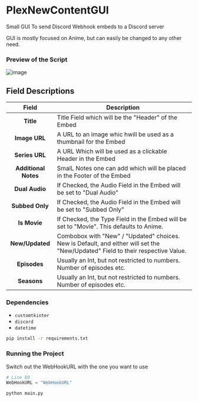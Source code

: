 # PlexNewContentGUI
Small GUI To send Discord Webhook embeds to a Discord server

GUI is mostly focused on Anime, but can easily be changed to any other need.

### Preview of the Script
![image](https://github.com/GhostTortilla/PlexNewContentGUI/assets/26606900/22ea7919-2d95-4f30-8068-34e042588b26)

## Field Descriptions
| Field | Description |
| :-: | --- |
| **Title** | Title Field which will be the "Header" of the Embed |
| **Image URL** | A URL to an image whic hwill be used as a thumbnail for the Embed |
| **Series URL** | A URL Which will be used as a clickable Header in the Embed |
| **Additional Notes** | SmalL Notes one can add which will be placed in the Footer of the Embed |
| **Dual Audio** | If Checked, the Audio Field in the Embed will be set to "Dual Audio" |
| **Subbed Only** | If Checked, the Audio Field in the Embed will be set to "Subbed Only" |
| **Is Movie** | If Checked, the Type Field in the Embed will be set to "Movie". This defaults to Anime. |
| **New/Updated** | Combobox with "New" / "Updated" choices. New is Default, and either will set the "New/Updated" Field to their respective Value. |
| **Episodes** | Usually an Int, but not restricted to numbers. Number of episodes etc. |
| **Seasons** | Usually an Int, but not restricted to numbers. Number of episodes etc. |

### Dependencies
* `customtkinter`
* `discord`
* `datetime`

```bash
pip install -r requirements.txt
```

### Running the Project
Switch out the WebHookURL with the one you want to use
```python
# Line 80
WebHookURL = "WebHookURL"
```
```bash
python main.py
```
